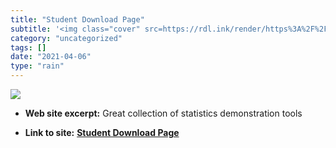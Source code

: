 ```yaml
---
title: "Student Download Page"
subtitle: '<img class="cover" src=https://rdl.ink/render/https%3A%2F%2Fmedia.pearsoncmg.com%2Fph%2Fesm%2Fesm_ag...'
category: "uncategorized"
tags: []
date: "2021-04-06"
type: "rain"
---
```

<img class="cover" src=https://rdl.ink/render/https%3A%2F%2Fmedia.pearsoncmg.com%2Fph%2Fesm%2Fesm_agresti_ast4e_17%2Fcw%2Fast4e_student.html>



* **Web site excerpt:** Great collection of statistics demonstration tools

* **Link to site:** **[Student Download Page](https://media.pearsoncmg.com/ph/esm/esm_agresti_ast4e_17/cw/ast4e_student.html)**